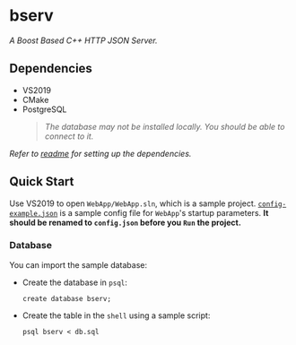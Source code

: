 # bserv

*A Boost Based C++ HTTP JSON Server.*


## Dependencies

- VS2019
- CMake
- PostgreSQL
  > *The database may not be installed locally. You should be able to connect to it.*

*Refer to [readme](dependencies/README.md) for setting up the dependencies.*


## Quick Start

Use VS2019 to open `WebApp/WebApp.sln`, which is a sample project. [`config-example.json`](config-example.json) is a sample config file for `WebApp`'s startup parameters. **It should be renamed to `config.json` before you `Run` the project.**


### Database

You can import the sample database:

- Create the database in `psql`:
  ```
  create database bserv;
  ```

- Create the table in the `shell` using a sample script:
  ```
  psql bserv < db.sql
  ```
